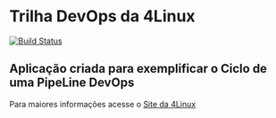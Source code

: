 # Trilha DevOps da 4Linux

<!-- Altere a Flag abaixo com sua URL do Travis -->
[![Build Status](https://travis-ci.com/xScorpioNx22/DevOpsLab-HelloWorld.svg?branch=master)](https://travis-ci.com/xScorpioNx22/DevOpsLab-HelloWorld)

## Aplicação criada para exemplificar o Ciclo de uma PipeLine DevOps


Para maiores informações acesse o [Site da 4Linux](https://www.4linux.com.br/cursos/devops)
